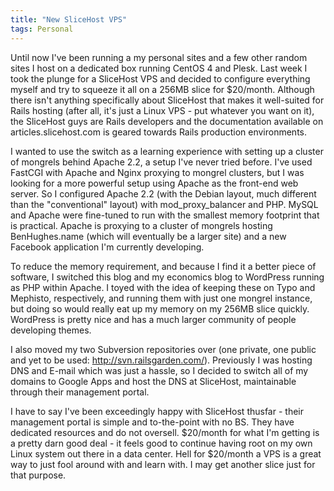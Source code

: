 ```yaml
---
title: "New SliceHost VPS"
tags: Personal
---
```


Until now I've been running a my personal sites and a few other random sites I host on a dedicated box running CentOS 4 and Plesk.  Last week I took the plunge for a SliceHost VPS and decided to configure everything myself and try to squeeze it all on a 256MB slice for $20/month.  Although there isn't anything specifically about SliceHost that makes it well-suited for Rails hosting (after all, it's just a Linux VPS - put whatever you want on it), the SliceHost guys are Rails developers and the documentation available on articles.slicehost.com is geared towards Rails production environments.

I wanted to use the switch as a learning experience with setting up a cluster of mongrels behind Apache 2.2, a setup I've never tried before.  I've used FastCGI with Apache and Nginx proxying to mongrel clusters, but I was looking for a more powerful setup using Apache as the front-end web server.  So I configured Apache 2.2 (with the Debian layout, much different than the "conventional" layout) with mod_proxy_balancer and PHP.  MySQL and Apache were fine-tuned to run with the smallest memory footprint that is practical.  Apache is proxying to a cluster of mongrels hosting BenHughes.name (which will eventually be a larger site) and a new Facebook application I'm currently developing.

To reduce the memory requirement, and because I find it a better piece of software, I switched this blog and my economics blog to WordPress running as PHP within Apache.  I toyed with the idea of keeping these on Typo and Mephisto, respectively, and running them with just one mongrel instance, but doing so would really eat up my memory on my 256MB slice quickly.  WordPress is pretty nice and has a much larger community of people developing themes.

I also moved my two Subversion repositories over (one private, one public and yet to be used: http://svn.railsgarden.com/).  Previously I was hosting DNS and E-mail which was just a hassle, so I decided to switch all of my domains to Google Apps and host the DNS at SliceHost, maintainable through their management portal. 

I have to say I've been exceedingly happy with SliceHost thusfar - their management portal is simple and to-the-point with no BS.  They have dedicated resources and do not oversell.  $20/month for what I'm getting is a pretty darn good deal - it feels good to continue having root on my own Linux system out there in a data center.  Hell for $20/month a VPS is a great way to just fool around with and learn with.  I may get another slice just for that purpose.